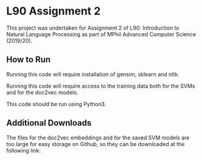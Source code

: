 # L90 Assignment 2

This project was undertaken for Assignment 2 of L90: Introduction to Natural Language Processing as part of MPhil Advanced Computer Science (2019/20).

## How to Run

Running this code will require installation of gensim, sklearn and nltk.

Running this code will require access to the training data both for the SVMs and for the doc2vec models.

This code should be run using Python3.

## Additional Downloads

The files for the doc2vec embeddings and for the saved SVM models are too large for easy storage on Github, so they can be downloaded at the following link:
